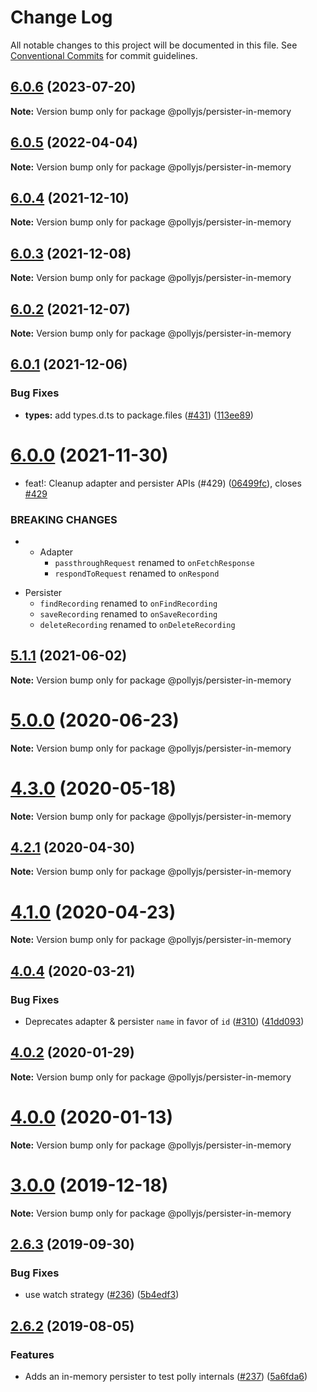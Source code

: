 # Change Log

All notable changes to this project will be documented in this file.
See [Conventional Commits](https://conventionalcommits.org) for commit guidelines.

## [6.0.6](https://github.com/netflix/pollyjs/compare/v6.0.5...v6.0.6) (2023-07-20)

**Note:** Version bump only for package @pollyjs/persister-in-memory





## [6.0.5](https://github.com/netflix/pollyjs/compare/v6.0.4...v6.0.5) (2022-04-04)

**Note:** Version bump only for package @pollyjs/persister-in-memory





## [6.0.4](https://github.com/netflix/pollyjs/compare/v6.0.3...v6.0.4) (2021-12-10)

**Note:** Version bump only for package @pollyjs/persister-in-memory





## [6.0.3](https://github.com/netflix/pollyjs/compare/v6.0.2...v6.0.3) (2021-12-08)

**Note:** Version bump only for package @pollyjs/persister-in-memory





## [6.0.2](https://github.com/netflix/pollyjs/compare/v6.0.1...v6.0.2) (2021-12-07)

**Note:** Version bump only for package @pollyjs/persister-in-memory





## [6.0.1](https://github.com/netflix/pollyjs/compare/v6.0.0...v6.0.1) (2021-12-06)


### Bug Fixes

* **types:** add types.d.ts to package.files ([#431](https://github.com/netflix/pollyjs/issues/431)) ([113ee89](https://github.com/netflix/pollyjs/commit/113ee898bcf0467c5c48c15b53fc9198e2e91cb1))





# [6.0.0](https://github.com/netflix/pollyjs/compare/v5.2.0...v6.0.0) (2021-11-30)


* feat!: Cleanup adapter and persister APIs (#429) ([06499fc](https://github.com/netflix/pollyjs/commit/06499fc2d85254b3329db2bec770d173ed32bca0)), closes [#429](https://github.com/netflix/pollyjs/issues/429)


### BREAKING CHANGES

* - Adapter
	- `passthroughRequest` renamed to `onFetchResponse`
	- `respondToRequest` renamed to `onRespond`

- Persister
	- `findRecording` renamed to `onFindRecording`
	- `saveRecording` renamed to `onSaveRecording`
	- `deleteRecording` renamed to `onDeleteRecording`





## [5.1.1](https://github.com/netflix/pollyjs/tree/master/packages/@pollyjs/persister-in-memory/compare/v5.1.0...v5.1.1) (2021-06-02)

**Note:** Version bump only for package @pollyjs/persister-in-memory





# [5.0.0](https://github.com/netflix/pollyjs/tree/master/packages/@pollyjs/persister-in-memory/compare/v4.3.0...v5.0.0) (2020-06-23)

**Note:** Version bump only for package @pollyjs/persister-in-memory





# [4.3.0](https://github.com/netflix/pollyjs/tree/master/packages/@pollyjs/persister-in-memory/compare/v4.2.1...v4.3.0) (2020-05-18)

**Note:** Version bump only for package @pollyjs/persister-in-memory





## [4.2.1](https://github.com/netflix/pollyjs/tree/master/packages/@pollyjs/persister-in-memory/compare/v4.2.0...v4.2.1) (2020-04-30)

**Note:** Version bump only for package @pollyjs/persister-in-memory





# [4.1.0](https://github.com/netflix/pollyjs/tree/master/packages/@pollyjs/persister-in-memory/compare/v4.0.4...v4.1.0) (2020-04-23)

**Note:** Version bump only for package @pollyjs/persister-in-memory





## [4.0.4](https://github.com/netflix/pollyjs/tree/master/packages/@pollyjs/persister-in-memory/compare/v4.0.3...v4.0.4) (2020-03-21)


### Bug Fixes

* Deprecates adapter & persister `name` in favor of `id` ([#310](https://github.com/netflix/pollyjs/tree/master/packages/@pollyjs/persister-in-memory/issues/310)) ([41dd093](https://github.com/netflix/pollyjs/tree/master/packages/@pollyjs/persister-in-memory/commit/41dd093))





## [4.0.2](https://github.com/netflix/pollyjs/tree/master/packages/@pollyjs/persister-in-memory/compare/v4.0.1...v4.0.2) (2020-01-29)

**Note:** Version bump only for package @pollyjs/persister-in-memory





# [4.0.0](https://github.com/netflix/pollyjs/tree/master/packages/@pollyjs/persister-in-memory/compare/v3.0.2...v4.0.0) (2020-01-13)

**Note:** Version bump only for package @pollyjs/persister-in-memory





# [3.0.0](https://github.com/netflix/pollyjs/tree/master/packages/@pollyjs/persister-in-memory/compare/v2.7.0...v3.0.0) (2019-12-18)

**Note:** Version bump only for package @pollyjs/persister-in-memory





## [2.6.3](https://github.com/netflix/pollyjs/tree/master/packages/@pollyjs/persister-in-memory/compare/v2.6.2...v2.6.3) (2019-09-30)


### Bug Fixes

* use watch strategy ([#236](https://github.com/netflix/pollyjs/tree/master/packages/@pollyjs/persister-in-memory/issues/236)) ([5b4edf3](https://github.com/netflix/pollyjs/tree/master/packages/@pollyjs/persister-in-memory/commit/5b4edf3))





## [2.6.2](https://github.com/netflix/pollyjs/tree/master/packages/@pollyjs/persister-in-memory/compare/v2.6.1...v2.6.2) (2019-08-05)


### Features

* Adds an in-memory persister to test polly internals ([#237](https://github.com/netflix/pollyjs/tree/master/packages/@pollyjs/persister-in-memory/issues/237)) ([5a6fda6](https://github.com/netflix/pollyjs/tree/master/packages/@pollyjs/persister-in-memory/commit/5a6fda6))
